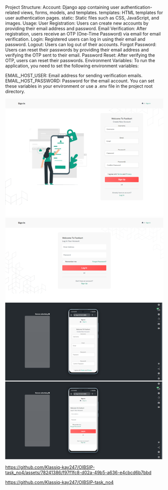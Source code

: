 Project Structure:
Account: Django app containing user authentication-related views, forms, models, and templates.
templates: HTML templates for user authentication pages.
static: Static files such as CSS, JavaScript, and images.
Usage:
User Registration: Users can create new accounts by providing their email address and password.
Email Verification: After registration, users receive an OTP (One-Time Password) via email for email verification.
Login: Registered users can log in using their email and password.
Logout: Users can log out of their accounts.
Forgot Password: Users can reset their passwords by providing their email address and verifying the OTP sent to their email.
Password Reset: After verifying the OTP, users can reset their passwords.
Environment Variables:
To run the application, you need to set the following environment variables:

EMAIL_HOST_USER: Email address for sending verification emails.
EMAIL_HOST_PASSWORD: Password for the email account.
You can set these variables in your environment or use a .env file in the project root directory.

<img src="scrnli_3_14_2024_5-14-44 PM.png">
<img src="scrnli_3_14_2024_5-18-19 PM.png">
<img src="scrnli_3_14_2024_5-19-20 PM.png">
<img src="scrnli_3_14_2024_5-19-34 PM.png">

https://github.com/Klassiq-kay247/OIBSIP-task_no4/assets/78241386/f97f1fc8-d02a-49b5-a636-e4cbcd6b7bbd




https://github.com/Klassiq-kay247/OIBSIP-task_no4